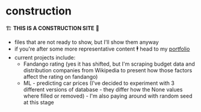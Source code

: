 # construction
🏗️
**THIS IS A CONSTRUCTION SITE** 🚧
* files that are not ready to show, but I'll show them anyway
* if you're after some more representative content 🕴️ head to my [portfolio](https://github.com/grumpyclimber/portfolio)
* current projects include: 
    * Fandango rating (yes it has shifted, but I'm scraping budget data and distribution companies from Wikipedia to present how those factors affect the rating on fandango)
    * ML - predicting car prices (I've decided to experiment with 3 different versions of database - they differ how the None values where filled or removed) - I'm also paying around with random seed at this stage
